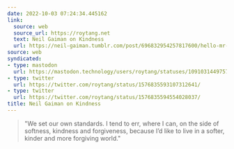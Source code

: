 ```yaml
---
date: 2022-10-03 07:24:34.445162
link:
  source: web
  source_url: https://roytang.net
  text: Neil Gaiman on Kindness
  url: https://neil-gaiman.tumblr.com/post/696832954257817600/hello-mr-gaiman-i-know-this-ask-is-kind-of
source: web
syndicated:
- type: mastodon
  url: https://mastodon.technology/users/roytang/statuses/109103144975785923
- type: twitter
  url: https://twitter.com/roytang/status/1576835593107312641/
- type: twitter
  url: https://twitter.com/roytang/status/1576835594554028037/
title: Neil Gaiman on Kindness
---
```


> "We set our own standards. I tend to err, where I can, on the side of softness, kindness and forgiveness, because I’d like to live in a softer, kinder and more forgiving world."